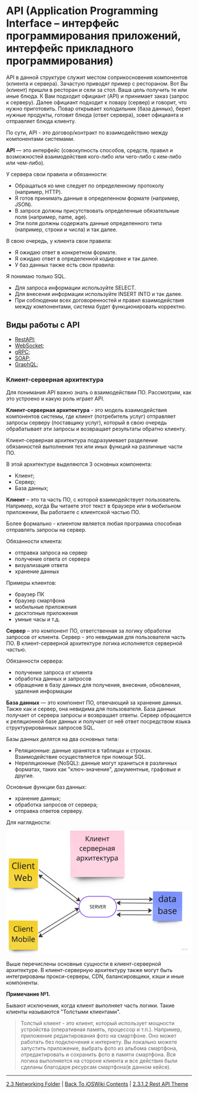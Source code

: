 # API (Application Programming Interface – интерфейс программирования приложений, интерфейс прикладного программирования)

API в данной структуре служит местом соприкосновения компонентов (клиента и сервера). Зачастую приводят пример с рестораном. Вот Вы (клиент) пришли в ресторан и сели за стол. Ваша цель получить те или иные блюда. К Вам подходит официант (API) и принимает заказ (запрос к серверу). Далее официант подходит к повару (сервер) и говорит, что нужно приготовить. Повар открывает холодильник (база данных), берет нужные продукты, готовит блюда (ответ сервера), зовет официанта и отправляет блюда клиенту.

По сути, API - это договор/контракт по взаимодействию между компонентами системами.

 **API** — это интерфейс (совокупность способов, средств, правил и возможностей взаимодействия кого-либо или чего-либо с кем-либо или чем-либо).

У сервера свои правила и обязанности:

* Обращаться ко мне следует по определенному протоколу (например, HTTP).
* Я готов принимать данные в определенном формате (например, JSON).
* В запросе должны присутствовать определенные обязательные поля (например, name, age).
* Эти поля должны содержать данные определенного типа (например, строки и числа) и так далее.

В свою очередь, у клиента свои правила:

* Я ожидаю ответ в конкретном формате.
* Я ожидаю ответ в определенной кодировке и так далее.
* У баз данных также есть свои правила:

Я понимаю только SQL.

* Для запроса информации используйте SELECT.
* Для внесения информации используйте INSERT INTO и так далее.
* При соблюдении всех договоренностей и правил взаимодействия между компонентами, система будет функционировать корректно.

## Виды работы с API

* [RestAPI](./2.3.1.2%20RestAPI.md);
* [WebSocket](/2%20ComputerScience/2.3%20Networking/2.3.2%20Web/2.3.2.5%20WebSocket.md);
* [gRPC](/2%20ComputerScience/2.3%20Networking/2.3.2%20Web/2.3.2.2%20Protocols.md);
* [SOAP](https://github.com/eldaroid/iOSWiki/blob/master/2%20ComputerScience/2.3%20Networking/2.3.1%20API/2.3.1.2%20RestAPI.md#rest-api-vs-soap-api-vs-graphql); 
* [GraphQL](https://github.com/eldaroid/iOSWiki/blob/master/2%20ComputerScience/2.3%20Networking/2.3.1%20API/2.3.1.2%20RestAPI.md#rest-api-vs-soap-api-vs-graphql); 

### Клиент-серверная архитектура

Для понимания API важно знать о взаимодействии ПО. Рассмотрим, как это устроено и какую роль играет API.

**Клиент-серверная архитектура** - это модель взаимодействия компонентов системы, где клиент (потребитель услуг) отправляет запросы серверу (поставщику услуг), который в свою очередь обрабатывает эти запросы и возвращает результаты обратно клиенту.

Клиент-серверная архитектура подразумевает разделение обязанностей выполнения тех или иных функций на различные части ПО.

В этой архитектуре выделяются 3 основных компонента:

* Клиент;
* Сервер;
* База данных;

**Клиент** – это та часть ПО, с которой взаимодействует пользователь. Например, когда Вы читаете этот текст в браузере или в мобильном приложении, Вы работаете с клиентской частью ПО.

Более формально - клиентом является любая программа способная отправлять запросы на сервер.

Обязанности клиента:

* отправка запроса на сервер
* получение ответа от сервера
* визуализация ответа
* хранение данных

Примеры клиентов:

* браузер ПК
* браузер смартфона
* мобильные приложения
* десктопные приложения
* умные часы и т.д.

**Сервер** – это компонент ПО, ответственная за логику обработки запросов от клиента. Сервер - это невидимая для пользователя часть ПО. В клиент-серверной архитектуре логика исполняется серверной частью.

Обязанности сервера:

* получение запроса от клиента
* обработка данных и запросов
* обращение в базу данных для получения, внесения, обновления, удаления информации

**База данных** — это компонент ПО, отвечающий за хранение данных. Также как и сервер, она невидима для пользователя. База данных получает от сервера запросы и возвращает ответы. Сервер обращается к реляционной базе данных и получает от неё ответ посредством языка структурированных запросов SQL.

Базы данных делятся на два основных типа:

* Реляционные: данные хранятся в таблицах и строках. Взаимодействие осуществляется при помощи SQL.
* Нереляционные (NoSQL): данные могут храниться в различных форматах, таких как "ключ-значение", документные, графовые и другие.

Основные функции баз данных:

* хранение данных;
* обработка запросов от сервера;
* отправка ответов серверу.

Для наглядности:

![](https://github.com/eldaroid/pictures/blob/master/iOSWiki/ComputerScience/Client-Server-DataBase.jpg?raw=true)

Выше перечислены основные сущности в клиент-серверной архитектуре. В клиент-серверную архитектуру также могут быть интегрированы прокси-серверы, CDN, балансировщики, кэши и иные компоненты.

**Примечание №1.**

Бывают исключения, когда клиент выполняет часть логики. Такие клиенты называются "Толстыми клиентами".

> Толстый клиент - это клиент, который использует мощности устройства (оперативная память, процессор и т.п.). Например, приложение редактирования фото на смартфоне. Оно может работать без подключения к интернету. Вы локально можете запустить приложение, выбрать фото из альбома смартфона, отредактировать и сохранить фото в памяти смартфона. Вся логика выполняется на стороне клиента и все действия были сделаны благодаря ресурсам смартфона(в данном кейсе).

---

[2.3 Networking Folder](/2%20ComputerScience/2.3%20Networking/) | [Back To iOSWiki Contents](https://github.com/eldaroid/iOSWiki) | [2.3.1.2 Rest API Theme](./2.3.1.2%20RestAPI.md)
